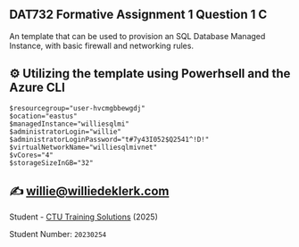 ## DAT732 Formative Assignment 1 Question 1 C
An template that can be used to provision an SQL Database Managed Instance, with basic firewall and networking rules. 

## ⚙️ Utilizing the template using Powerhsell and the Azure CLI

```
$resourcegroup="user-hvcmgbbewgdj"
$ocation="eastus"
$managedInstance="williesqlmi"
$administratorLogin="willie"
$administratorLoginPassword="t#7y43I052$Q2541^!D!"
$virtualNetworkName="williesqlmivnet"
$vCores="4"
$storageSizeInGB="32"

```

## ✍️ willie@williedeklerk.com

Student - [CTU Training Solutions](https://www.linkedin.com/company/ctu-training-solutions-pty-ltd/) (2025)

Student Number: `20230254`